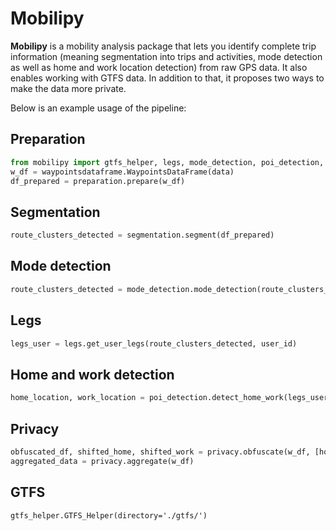 # Mobilipy
**Mobilipy** is a mobility analysis package that lets you identify complete trip information (meaning segmentation into trips and activities, mode detection as well as home and work location detection) from raw GPS data. It also enables working with GTFS data. In addition to that, it proposes two ways to make the data more private.  
  
Below is an example usage of the pipeline:

## Preparation
```python
from mobilipy import gtfs_helper, legs, mode_detection, poi_detection, plot, preparation, privacy, segmentation, waypointsdataframe  
w_df = waypointsdataframe.WaypointsDataFrame(data)  
df_prepared = preparation.prepare(w_df)
```
## Segmentation
```python
route_clusters_detected = segmentation.segment(df_prepared)
```  
## Mode detection
```python
route_clusters_detected = mode_detection.mode_detection(route_clusters_detected)
```  
## Legs
```python
legs_user = legs.get_user_legs(route_clusters_detected, user_id)
```  
## Home and work detection
```python
home_location, work_location = poi_detection.detect_home_work(legs_user, df_prepared)
```
## Privacy
```python
obfuscated_df, shifted_home, shifted_work = privacy.obfuscate(w_df, [home, work])
aggregated_data = privacy.aggregate(w_df)
```  
## GTFS
```
gtfs_helper.GTFS_Helper(directory='./gtfs/')
```  